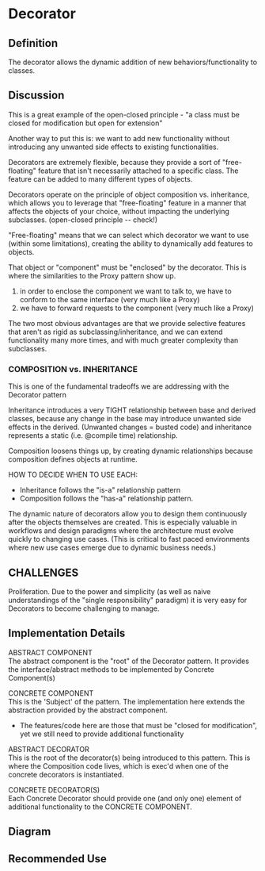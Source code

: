 # Decorator 

## Definition
The decorator allows the dynamic addition of new behaviors/functionality to classes.

## Discussion
This is a great example of the open-closed principle -  "a class must be closed for
modification but open for extension"  

Another way to put this is: we want to add new functionality without introducing any
unwanted side effects to existing functionalities.

Decorators are extremely flexible, because they provide a sort of "free-floating"
feature that isn't necessarily attached to a specific class. The feature can be
added to many different types of objects. 

Decorators operate on the principle of object composition vs. inheritance, which 
allows you to leverage that "free-floating" feature in a manner that affects 
the objects of your choice, without impacting the underlying 
subclasses. (open-closed principle -- check!)   

"Free-floating" means that we can select which decorator we want to use (within 
some limitations), creating the ability to dynamically add features to 
objects. 

That object or "component" must be "enclosed" by the decorator. This is where the 
similarities to the Proxy pattern show up. 
1. in order to enclose the component we want to talk to, we have to conform to the
same interface (very much like a Proxy)
2. we have to forward requests to the component (very much like a Proxy)

The two most obvious advantages are that we provide selective features that aren't as
rigid as subclassing/inheritance, and we can extend functionality many more times, and with 
much greater complexity than subclasses.

### COMPOSITION vs. INHERITANCE
This is one of the fundamental tradeoffs we are addressing with the Decorator pattern

Inheritance introduces a very TIGHT relationship between base and derived classes, 
because any change in the base may introduce unwanted side effects in the
derived. (Unwanted changes = busted code) and inheritance represents a static
(i.e. @compile time) relationship.

Composition loosens things up, by creating dynamic relationships because 
composition defines objects at runtime. 

HOW TO DECIDE WHEN TO USE EACH: <br>
- Inheritance follows the "is-a" relationship pattern
- Composition follows the "has-a" relationship pattern. 

The dynamic nature of decorators allow you to design them continuously after the
objects themselves are created. This is especially valuable in workflows and 
design paradigms where the architecture must evolve quickly to changing use cases. 
(This is critical to fast paced environments where new use cases emerge due
to dynamic business needs.)

## CHALLENGES
Proliferation. Due to the power and simplicity (as well as naive understandings of
the "single responsibility" paradigm) it is very easy for Decorators to become
challenging to manage.

## Implementation Details
ABSTRACT COMPONENT <br>
The abstract component is the "root" of the Decorator pattern. It provides
the interface/abstract methods to be implemented by Concrete Component(s)

CONCRETE COMPONENT <br>
This is the 'Subject' of the pattern. The implementation here extends the 
abstraction provided by the abstract component. 
- The features/code here are those that must be "closed for modification", yet we
still need to provide additional functionality

ABSTRACT DECORATOR <br>
This is the root of the decorator(s) being introduced to this pattern. This is 
where the Composition code lives, which is exec'd when one of the concrete
decorators is instantiated.

CONCRETE DECORATOR(S) <br>
Each Concrete Decorator should provide one (and only one) element of additional
functionality to the CONCRETE COMPONENT. 

## Diagram

## Recommended Use

